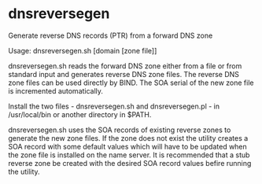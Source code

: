 # dnsreversegen

Generate reverse DNS records (PTR) from  a forward DNS zone

Usage:
  dnsreversegen.sh [domain [zone file]]
  
dnsreversegen.sh reads the forward DNS zone either from a file or from standard input and generates reverse DNS zone files. The reverse DNS zone files can be used directly by BIND. The SOA serial of the new zone file is incremented automatically.

Install the two files - dnsreversegen.sh and dnsreversegen.pl - in /usr/local/bin or another directory in $PATH.

dnsreversegen.sh uses the SOA records of existing reverse zones to generate the new zone files. If the zone does not exist the utility creates a SOA record with some default values which will have to be updated when the zone file is installed on the name server. It is recommended that a stub reverse zone be created with the desired SOA record values befire running the utility.
